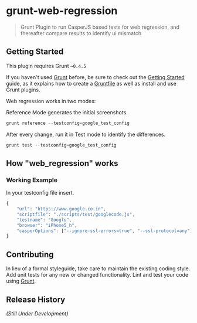 # grunt-web-regression

> Grunt Plugin to run CasperJS based tests for web regression, and thereafter compare results to identify ui mismatch

## Getting Started
This plugin requires Grunt `~0.4.5`

If you haven't used [Grunt](http://gruntjs.com/) before, be sure to check out the [Getting Started](http://gruntjs.com/getting-started) guide, as it explains how to create a [Gruntfile](http://gruntjs.com/sample-gruntfile) as well as install and use Grunt plugins.


Web regression works in two modes:

Reference Mode generates the initial screenshots.
```js
grunt reference --testconfig=google_test_config
```

After every change, run it in Test mode to identify the differences.
```js
grunt test --testconfig=google_test_config
```

## How "web_regression" works

### Working Example
In your testconfig file insert.

```js
{
	"url": "https://www.google.co.in",
	"scriptfile": "./scripts/test/googlecode.js",
	"testname": "Google",
	"browser": "iPhone5_h",
	"casperOptions": ["--ignore-ssl-errors=true", "--ssl-protocol=any"]
}
```

## Contributing
In lieu of a formal styleguide, take care to maintain the existing coding style. Add unit tests for any new or changed functionality. Lint and test your code using [Grunt](http://gruntjs.com/).

## Release History
_(Still Under Development)_
